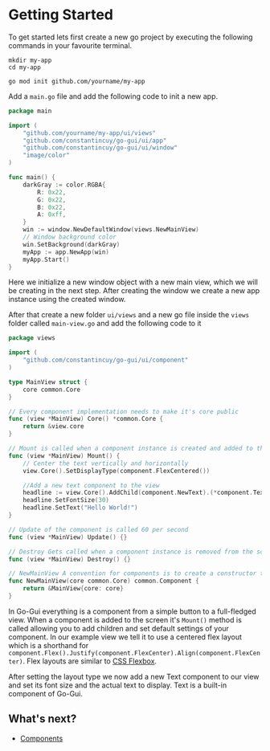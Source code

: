 # Getting Started
To get started lets first create a new go project by executing the following commands in your favourite terminal.
```
mkdir my-app
cd my-app

go mod init github.com/yourname/my-app
```

Add a `main.go` file and add the following code to init a new app.
```go
package main

import (
	"github.com/yourname/my-app/ui/views"
	"github.com/constantincuy/go-gui/ui/app"
	"github.com/constantincuy/go-gui/ui/window"
	"image/color"
)

func main() {
	darkGray := color.RGBA{
		R: 0x22,
		G: 0x22,
		B: 0x22,
		A: 0xff,
	}
	win := window.NewDefaultWindow(views.NewMainView)
	// Window background color
	win.SetBackground(darkGray)
	myApp := app.NewApp(win)
	myApp.Start()
}

```
Here we initialize a new window object with a new main view, which we will be creating in the next step. After creating the
window we create a new app instance using the created window.

After that create a new folder `ui/views` and a new go file inside the `views` folder called `main-view.go` and add the following code to it

```go
package views

import (
	"github.com/constantincuy/go-gui/ui/component"
)

type MainView struct {
	core common.Core
}

// Every component implementation needs to make it's core public
func (view *MainView) Core() *common.Core {
	return &view.core
}

// Mount is called when a component instance is created and added to the screen
func (view *MainView) Mount() {
	// Center the text vertically and horizontally
	view.Core().SetDisplayType(component.FlexCentered())

	//Add a new text component to the view
	headline := view.Core().AddChild(component.NewText).(*component.Text)
	headline.SetFontSize(30)
	headline.SetText("Hello World!")
}

// Update of the component is called 60 per second
func (view *MainView) Update() {}

// Destroy Gets called when a component instance is removed from the screen allowing for resource clean up
func (view *MainView) Destroy() {}

// NewMainView A convention for components is to create a constructor that accepts a core the core is automatically created and injected by AddChild
func NewMainView(core common.Core) common.Component {
	return &MainView{core: core}
}
```
In Go-Gui everything is a component from a simple button to a full-fledged view. When a component is added to the screen
it's `Mount()` method is called allowing you to add children and set default settings of your component. In our example view we 
tell it to use a centered flex layout which is a shorthand for `component.Flex().Justify(component.FlexCenter).Align(component.FlexCenter)`.
Flex layouts are similar to [CSS Flexbox](https://www.w3schools.com/css/css3_flexbox.asp).

After setting the layout type we now add a new Text component to our view and set its font size and the actual text to display.
Text is a built-in component of Go-Gui.

## What's next?
- [Components](components.md)